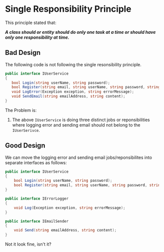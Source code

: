 ﻿# Single Responsibility Principle

This principle stated that:
 
***A class should or entity should do only one task at a time or should have only one responsibility at time.***
 
 ## Bad Design
 The following code is not following the single resonsibility principle.
 
 ```C#
public interface IUserService
{
    bool Login(string userName, string password);
    bool Register(string email, string userName, string password, string confirmPasword);
    void LogError(Exception exception, string errorMessage);
    void SendEmail(string emailAddress, string content);
}
 ```
The Problem is:
 
   1. The above `IUserService` is doing three distinct jobs or reponsibilities where logging error and sending email should not belong to the `IUserSerivce`.

## Good Design
We can move the logging error and sending email jobs/reponsibilites into separate interfaces as follows:

```C#
public interface IUserService
{
    bool Login(string userName, string password);
    bool Register(string email, string userName, string password, string confirmPasword);
}

public interface IErrorLogger
{
    void Log(Exception exception, string errorMessage);
}

public interface IEmailSender
{
    void Send(string emailAddress, string content);
}
```
Not it look fine, isn't it?
